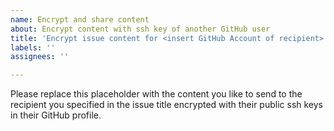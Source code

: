 ```yaml
---
name: Encrypt and share content
about: Encrypt content with ssh key of another GitHub user
title: 'Encrypt issue content for <insert GitHub Account of recipient>'
labels: ''
assignees: ''

---
```


Please replace this placeholder with the content you like to send to the recipient you specified in the issue title encrypted with their public ssh keys in their GitHub profile.
